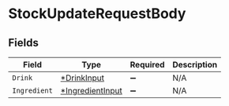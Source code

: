# StockUpdateRequestBody


## Fields

| Field                                    | Type                                     | Required                                 | Description                              |
| ---------------------------------------- | ---------------------------------------- | ---------------------------------------- | ---------------------------------------- |
| `Drink`                                  | [*DrinkInput](./drinkinput.md)           | :heavy_minus_sign:                       | N/A                                      |
| `Ingredient`                             | [*IngredientInput](./ingredientinput.md) | :heavy_minus_sign:                       | N/A                                      |